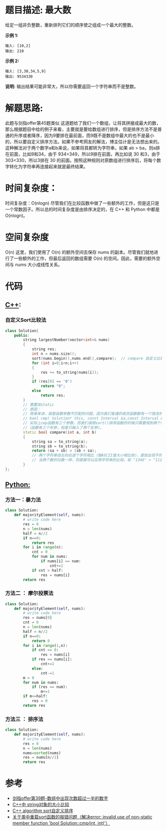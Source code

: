 # 题目描述:  最大数

给定一组非负整数，重新排列它们的顺序使之组成一个最大的整数。

**示例 1:**
```
输入: [10,2]
输出: 210
```

**示例 2:**
```
输入: [3,30,34,5,9]
输出: 9534330
```
**说明:** 
输出结果可能非常大，所以你需要返回一个字符串而不是整数。
  
# 解题思路:
此题与剑指offer第45题类似
这道题给了我们一个数组，让将其拼接成最大的数，那么根据题目中给的例子来看，主要就是要给数组进行排序，但是排序方法不是普通的升序或者降序，因为9要排在最前面，而9既不是数组中最大的也不是最小的，所以要自定义排序方法。如果不参考网友的解法，博主估计是无法想出来的。这种解法对于两个数字a和b来说，如果将其都转为字符串，如果 ab > ba，则a排在前面，比如9和34，由于 934>349，所以9排在前面，再比如说 30 和3，由于 303<330，所以3排在 30 的前面。按照这种规则对原数组进行排序后，将每个数字转化为字符串再连接起来就是最终结果。

 
# 时间复杂度：
  时间复杂度：O(nlogn)
  尽管我们在比较函数中做了一些额外的工作，但是这只是一个常数因子。所以总的时间复杂度是由排序决定的，在 C++ 和 Python 中都是 O(nlogn)。
# 空间复杂度
  O(n)
  这里，我们使用了 O(n) 的额外空间去保存 nums 的副本。尽管我们就地进行了一些额外的工作，但最后返回的数组需要 O(n) 的空间。因此，需要的额外空间与 nums 大小成线性关系。
# 代码

## [C++](./Largest-Number.cpp):

###  自定义Sort比较法
```c++
class Solution{
    public:
        string largestNumber(vector<int>& nums)
        {
            string res;
            int n = nums.size();
            sort(nums.begin(),nums.end(),compare);  // compare 自定义比较规则，不设置默认是从小到大
            for (int i=0;i<n;i++)
            {
                res += to_string(nums[i]);
            }
            if (res[0] == '0') 
                return "0";
            else
                return res;          
        }
        // 需要加static
        // 原因：
        // 简单来讲，就是函数参数不匹配的问题。因为我们普通的成员函数都有一个隐含的this指针。
        // bool cmp( Solution* this, const Interval &a,const Interval &b );
        // 实际上cmp函数有三个参数，而我们调用sort()排序函数的时候只需要用到两个参数进行比较，所以就出现了形参与实参不匹配的情况
        //（函数有三个形参，但是只输入了两个实参）。
        static bool compare(int a, int b)
        {
            string sa = to_string(a);
            string sb = to_string(b);
            return (sa + sb) > (sb + sa);
            // 两个字符串自左向右逐个字符相比（按ASCII值大小相比较），直到出现不同的字符或遇’\0’为止。
            // 当两个数的位数一样，则直接可以应用字符串的比较。如 "1346" > "1111" == true
        }
};
```

## [Python:](https://github.com/bryceustc/LeetCode_Note/blob/master/python/Largest-Number/Largest-Number.py)
###  方法一：暴力法
```python
class Solution:
    def majorityElement(self, nums):
        # write code here
        res = 0
        n = len(nums)
        half = n//2
        if n==0:
            return res
        for i in range(n):
            cnt = 0
            for num in nums:
                if nums[i] == num:
                    cnt+=1
            if cnt > half:
                res = nums[i]
        return res
```
### 方法二 ： 摩尔投票法
```python
class Solution:
    def majorityElement(self, nums):
        # write code here
        res = nums[0]
        cnt = 0
        n = len(nums)
        half = n//2
        if n==0:
            return 0
        for i in range(1,n):
            if cnt == 0:
                res = nums[i]
            if res == nums[i]:
                cnt+=1
            else:
                cnt-=1
        m = 0
        for num in nums:
            if (res == num):
                m+=1
        if m<=half:
            res = 0
        return res
```

### 方法三 ： 排序法
```python
class Solution:
    def majorityElement(self, nums):
        # write code here
        res = 0
        n = len(nums)
        nums=sorted(nums)
        res = nums[n//2]
        return res
```



# 参考
  - [剑指offer第39题-数组中出现次数超过一半的数字](https://github.com/bryceustc/CodingInterviews/blob/master/MoreThanHalfNumber/README.md)
  - [C++中 string对象的大小比较](https://blog.csdn.net/jason_cuijiahui/article/details/79038468)
  - [C++ algorithm sort自定义排序](https://blog.csdn.net/v_xchen_v/article/details/76615270)
  - [关于类中重载sort函数的报错问题（解决error: invalid use of non-static member function 'bool Solution::cmp(int, int)'）](https://blog.csdn.net/qq_41562704/article/details/95908736)



